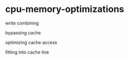 # cpu-memory-optimizations

write combining

bypassing cache

optimizing cache access 

fitting into cache line
